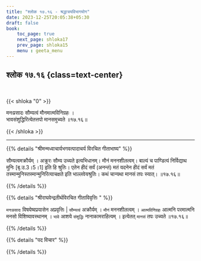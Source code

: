 ```yaml
---
title: "श्लोक १७.१६ - श्रद्धात्रयविभागयोग"
date: 2023-12-25T20:05:38+05:30
draft: false
book:
    toc_page: true
    next_page: shloka17
    prev_page: shloka15
    menu : geeta_menu
---
```




## श्लोक १७.१६ {class=text-center}

<br/>

{{< shloka  "0"  >}}

मनःप्रसादः सौम्यत्वं मौनमात्मविनिग्रहः ।  
भावसंशुद्धिरित्येतत्तपो मानसमुच्यते ॥१७.१६॥

{{< /shloka >}}

---


{{% details "श्रीमन्मध्वाचार्यभगवत्पादाचर्य विरचित  गीताभाष्य" %}}

सौम्यत्वमक्रौर्यम् । अक्रूरः सौम्य उच्यते इत्यभिधानम्। मौनं मननशीलत्वम्। 
बाल्यं च पाण्डित्यं निर्विद्याथ मुनिः [बृ.उ.3।5।1] इति हि श्रुतिः। 
एतेन हीदं सर्वं (अनन्तं) मतं यदनेन हीदं सर्वं मतं 
तस्मान्मुनिस्तस्मान्मुनिरित्याचक्षते इति भाल्लवेयश्रुतिः। 
कथं चान्यथा मानसं तपः स्यात्।  ॥१७.१६॥

{{% /details %}}



{{% details "श्रीराघवेन्द्रतीर्थविरचित गीताविवृत्तिः " %}}

`मनःप्रसादः` विषयेष्वप्रयासेन अप्रवृत्तिः | `सौम्यत्वं` 
अक्रौर्यम्‌ । `मौनं` मननशीलत्वम्‌ । `आत्मविनिग्रहः` आत्मनि 
परमात्मनि मनसो विशिष्यावस्थानम्‌ । `भावे` आशये `संशुद्धिः` 
नानाकामराहित्यम्‌ । इत्येतत् `मानसं` तपः उच्यते  ॥१७.१६॥


{{% /details %}}



{{% details "पद विचार" %}}


{{% /details %}}
